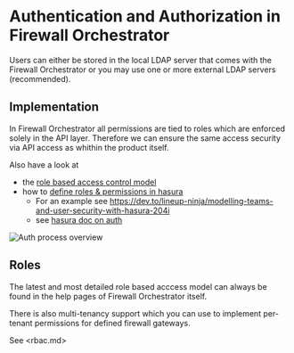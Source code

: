 # Authentication and Authorization in Firewall Orchestrator

Users can either be stored in the local LDAP server that comes with the Firewall Orchestrator or you may use one or more external LDAP servers (recommended).


## Implementation
In Firewall Orchestrator all permissions are tied to roles which are enforced solely in the API layer. 
Therefore we can ensure the same access security via API access as whithin the product itself.

Also have a look at
- the [role based access control model](rbac.md)
- how to [define roles & permissions in hasura](https://hasura.io/docs/1.0/graphql/manual/auth/authorization/index.html)
  - For an example see <https://dev.to/lineup-ninja/modelling-teams-and-user-security-with-hasura-204i>
  - see [hasura doc on auth](https://hasura.io/docs/1.0/graphql/manual/auth/authorization/roles-variables.html)

![Auth process overview](billy-auth-process.png)

## Roles

The latest and most detailed role based acccess model can always be found in the help pages of Firewall Orchestrator itself.

There is also multi-tenancy support which you can use to implement per-tenant permissions for defined firewall gateways.

See <rbac.md>
